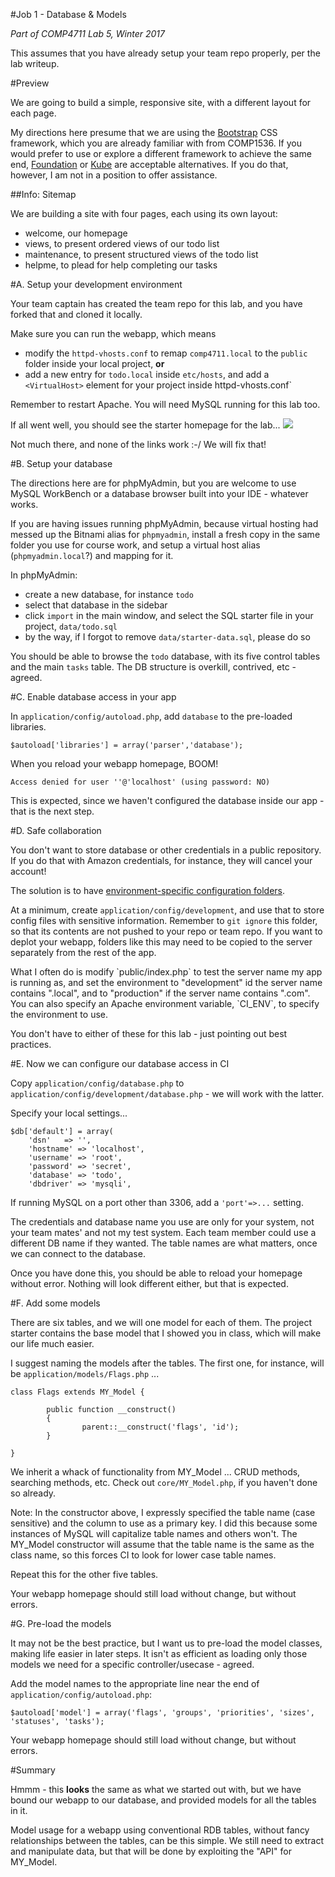 #Job 1 - Database & Models

_Part of COMP4711 Lab 5, Winter 2017_

<div class="alert alert-info">
This assumes that you have already setup your team repo properly, per the lab writeup.
</div>

#Preview

We are going to build a simple, responsive site, with a different layout for each page.

My directions here presume that we are using the 
[Bootstrap](http://getbootstrap.com/) CSS framework,
which you are already familiar with from COMP1536. If you would prefer to use or 
explore a different framework to achieve the same end, 
[Foundation](http://foundation.zurb.com/) or 
[Kube](https://imperavi.com/kube/)
are acceptable alternatives. If you do that, however, I am not in a position to offer assistance.

##Info: Sitemap

We are building a site with four pages, each using its own layout:

- welcome, our homepage 
- views, to present ordered views of our todo list
- maintenance, to present structured views of the todo list
- helpme, to plead for help completing our tasks

#A. Setup your development environment

Your team captain has created the team repo for this lab, and you have forked that
and cloned it locally.

Make sure you can run the webapp, which means 
- modify the `httpd-vhosts.conf` to remap `comp4711.local` to the `public` folder
inside your local project, **or**
- add a new entry for `todo.local` inside `etc/hosts`, and add a `<VirtualHost>` element
for your project inside httpd-vhosts.conf`

Remember to restart Apache. You will need MySQL running for this lab too.

If all went well, you should see the starter homepage for the lab...
<img class="scale" src="/pix/tutorials/todo/50.png" />

Not much there, and none of the links work :-/ We will fix that!

#B. Setup your database

The directions here are for phpMyAdmin, but you are welcome to use MySQL WorkBench
or a database browser built into your IDE - whatever works.

If you are having issues running phpMyAdmin, because virtual hosting had
messed up the Bitnami alias for `phpmyadmin`, install a fresh copy
in the same folder you use for course work, and setup a
virtual host alias (`phpmyadmin.local`?) and mapping for it.

In phpMyAdmin:
- create a new database, for instance `todo`
- select that database in the sidebar
- click `import` in the main window, and select the SQL starter file in
your project, `data/todo.sql`
- by the way, if I forgot to remove `data/starter-data.sql`, please do so

You should be able to browse the `todo` database, with its five control tables
and the main `tasks` table. The DB structure is overkill, contrived, etc - agreed.

#C. Enable database access in your app

In `application/config/autoload.php`, add `database` to the pre-loaded libraries.

    $autoload['libraries'] = array('parser','database');

When you reload your webapp homepage, BOOM!

    Access denied for user ''@'localhost' (using password: NO)

This is expected, since we haven't configured the database inside our app - that is the next step.

#D. Safe collaboration

You don't want to store database or other credentials in a public repository.
If you do that with Amazon credentials, for instance, they will cancel your account!

The solution is to have [environment-specific configuration folders](https://www.codeigniter.com/user_guide/general/environments.html).

At a minimum, create `application/config/development`, and use that to store config files
with sensitive information. Remember to `git ignore` this folder, so that its contents
are not pushed to your repo or team repo. If you want to deplot your webapp, folders
like this may need to be copied to the server separately from the rest of the app.

<div class="alert alert-info">
What I often do is modify `public/index.php` to test the server name my app is running as,
and set the environment to "development" id the server name contains ".local", and
to "production" if the server name contains ".com".
You can also specify an Apache environment variable, `CI_ENV`, to specify the environment to use.

You don't have to either of these for this lab - just pointing out best practices.
</div>

#E. Now we can configure our database access in CI 

Copy `application/config/database.php` to `application/config/development/database.php` - we will work with the latter.

Specify your local settings...

    $db['default'] = array(
        'dsn'	=> '',
        'hostname' => 'localhost',
        'username' => 'root',
        'password' => 'secret',
        'database' => 'todo',
        'dbdriver' => 'mysqli',

If running MySQL on a port other than 3306, add a `'port'=>...` setting.

The credentials and database name you use are only for your system, not your team mates' and
not my test system. Each team member could use a different DB name if they wanted.
The table names are what matters, once we can connect to the database.

Once you have done this, you should be able to reload your homepage without error.
Nothing will look different either, but that is expected.

#F. Add some models

There are six tables, and we will one model for each of them. The project starter
contains the base model that I showed you in class, which will make our life much easier.

I suggest naming the models after the tables. The first one, for instance, will be
`application/models/Flags.php` ...

    class Flags extends MY_Model {

            public function __construct()
            {
                    parent::__construct('flags', 'id');
            }

    }

We inherit a whack of functionality from MY_Model ... CRUD methods, searching methods,
etc. Check out `core/MY_Model.php`, if you haven't done so already.

Note: In the constructor above, I expressly specified the table name (case sensitive) and
the column to use as a primary key. I did this because some instances of MySQL will
capitalize table names and others won't. The MY_Model constructor will assume that
the table name is the same as the class name, so this forces CI to look
for lower case table names.

Repeat this for the other five tables.

Your webapp homepage should still load without change, but without errors.

#G. Pre-load the models

It may not be the best practice, but I want us to pre-load the model classes,
making life easier in later steps. It isn't as efficient as loading only those models 
we need for a specific controller/usecase - agreed.

Add the model names to the appropriate line near the end of `application/config/autoload.php`:

    $autoload['model'] = array('flags', 'groups', 'priorities', 'sizes', 'statuses', 'tasks');

Your webapp homepage should still load without change, but without errors.

#Summary

Hmmm - this **looks** the same as what we started out with, but we have bound our webapp
to our database, and provided models for all the tables in it.

Model usage for a webapp using conventional RDB tables, without fancy relationships between the tables, can
be this simple. We still need to extract and manipulate data, but that will
be done by exploiting the "API" for MY_Model.
